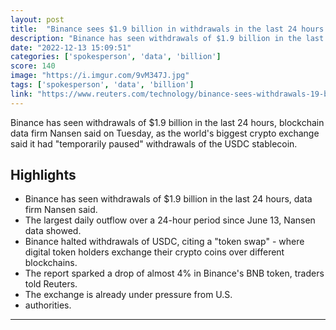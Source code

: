 ```yaml
---
layout: post
title:  "Binance sees $1.9 billion in withdrawals in the last 24 hours according to Reuters"
description: "Binance has seen withdrawals of $1.9 billion in the last 24 hours, blockchain data firm Nansen said on Tuesday, as the world's biggest crypto exchange said it had \"temporarily paused\" withdrawals of the USDC stablecoin."
date: "2022-12-13 15:09:51"
categories: ['spokesperson', 'data', 'billion']
score: 140
image: "https://i.imgur.com/9vM347J.jpg"
tags: ['spokesperson', 'data', 'billion']
link: "https://www.reuters.com/technology/binance-sees-withdrawals-19-billion-last-24-hours-data-firm-nansen-says-2022-12-13/"
---
```


Binance has seen withdrawals of $1.9 billion in the last 24 hours, blockchain data firm Nansen said on Tuesday, as the world's biggest crypto exchange said it had \"temporarily paused\" withdrawals of the USDC stablecoin.

## Highlights

- Binance has seen withdrawals of $1.9 billion in the last 24 hours, data firm Nansen said.
- The largest daily outflow over a 24-hour period since June 13, Nansen data showed.
- Binance halted withdrawals of USDC, citing a "token swap" - where digital token holders exchange their crypto coins over different blockchains.
- The report sparked a drop of almost 4% in Binance's BNB token, traders told Reuters.
- The exchange is already under pressure from U.S.
- authorities.

---
